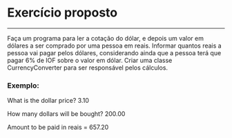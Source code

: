 <h1> Exercício proposto</h1>
<hr>

<p>Faça um programa para ler a cotação do dólar, e depois um valor em dólares a ser comprado por uma pessoa em reais. Informar quantos reais a pessoa vai pagar pelos dólares, considerando ainda que a pessoa terá que pagar 6% de IOF sobre o valor em dólar. Criar uma classe CurrencyConverter para ser responsável pelos cálculos.

<h3>Exemplo:</h3>

<p>What is the dollar price? 3.10
<p>How many dollars will be bought? 200.00
<p>Amount to be paid in reais = 657.20
